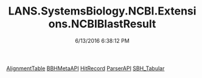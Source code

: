 ﻿---
title: LANS.SystemsBiology.NCBI.Extensions.NCBIBlastResult
date: 6/13/2016 6:38:12 PM
---

[AlignmentTable](T-LANS.SystemsBiology.NCBI.Extensions.NCBIBlastResult.AlignmentTable.html)
[BBHMetaAPI](T-LANS.SystemsBiology.NCBI.Extensions.NCBIBlastResult.BBHMetaAPI.html)
[HitRecord](T-LANS.SystemsBiology.NCBI.Extensions.NCBIBlastResult.HitRecord.html)
[ParserAPI](T-LANS.SystemsBiology.NCBI.Extensions.NCBIBlastResult.ParserAPI.html)
[SBH_Tabular](T-LANS.SystemsBiology.NCBI.Extensions.NCBIBlastResult.SBH_Tabular.html)
